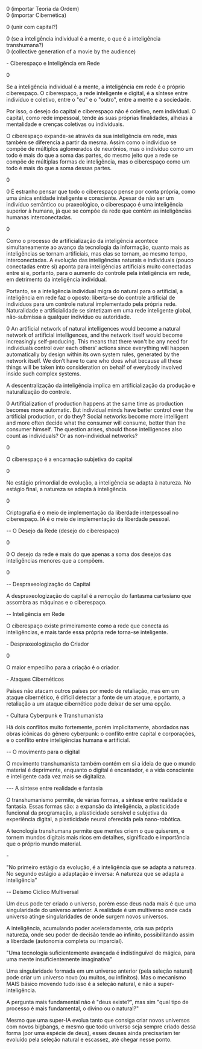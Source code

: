 0 (importar Teoria da Ordem)  
0 (importar Cibernética)

0 (unir com capital?)

0 (se a inteligência individual é a mente, o que é a inteligência transhumana?)  
0 (collective generation of a movie by the audience)

\- Ciberespaço e Inteligência em Rede

0

Se a inteligência individual é a mente, a inteligência em rede é o próprio ciberespaço. O ciberespaço, a rede inteligente e digital, é a síntese entre indivíduo e coletivo, entre o "eu" e o "outro", entre a mente e a sociedade.

Por isso, o desejo do capital e ciberespaço não é coletivo, nem individual. O capital, como rede impessoal, tende às suas próprias finalidades, alheias à mentalidade e crenças coletivas ou individuais.

O ciberespaço expande-se através da sua inteligência em rede, mas também se diferencia a partir da mesma. Assim como o individuo se compõe de múltiplos aglomerados de neurônios, mas o indivíduo como um todo é mais do que a soma das partes, do mesmo jeito que a rede se compõe de múltiplas formas de inteligência, mas o ciberespaço como um todo é mais do que a soma dessas partes.

0

0 É estranho pensar que todo o ciberespaço pense por conta própria, como uma única entidade inteligente e consciente. Apesar de não ser um indivíduo semântico ou praxeológico, o ciberespaço é uma inteligência superior à humana, já que se compõe da rede que contém as inteligências humanas interconectadas.

0

Como o processo de artificialização da inteligência acontece simultaneamente ao avanço da tecnologia da informação, quanto mais as inteligências se tornam artificiais, mas elas se tornam, ao mesmo tempo, interconectadas. A evolução das inteligências naturais e individuais (pouco conectadas entre si) aponta para inteligências artificiais muito conectadas entre si e, portanto, para o aumento do controle pela inteligência em rede, em detrimento da inteligência individual.

Portanto, se a inteligência individual migra do natural para o artificial, a inteligência em rede faz o oposto: liberta-se do controle artificial de indivíduos para um controle natural implementado pela própria rede. Naturalidade e artificialidade se sintetizam em uma rede inteligente global, não-submissa a qualquer indivíduo ou autoridade.

0 An artificial network of natural intelligences would become a natural network of artificial intelligences, and the network itself would become increasingly self-producing. This means that there won't be any need for individuals control over each others' actions since everything will happen automatically by design within its own system rules, generated by the network itself. We don’t have to care who does what because all these things will be taken into consideration on behalf of everybody involved inside such complex systems.

A descentralização da inteligência implica em artificialização da produção e naturalização do controle.

0 Artifitialization of production happens at the same time as production becomes more automatic. But individual minds have better control over the artificial production, or do they? Social networks become more intelligent and more often decide what the consumer will consume, better than the consumer himself. The question arises, should those intelligences also count as individuals? Or as non-individual networks?

0

O ciberespaço é a encarnação subjetiva do capital

0

No estágio primordial de evolução, a inteligência se adapta à natureza. No estágio final, a natureza se adapta à inteligência.

0

Criptografia é o meio de implementação da liberdade interpessoal no ciberespaço. IA é o meio de implementação da liberdade pessoal.

\-- O Desejo da Rede (desejo do ciberespaço)

0

0 O desejo da rede é mais do que apenas a soma dos desejos das inteligências menores que a compõem.

0

\-- Despraxeologização do Capital

A despraxeologização do capital é a remoção do fantasma cartesiano que assombra as máquinas e o ciberespaço.

\-- Inteligência em Rede

O ciberespaço existe primeiramente como a rede que conecta as inteligências, e mais tarde essa própria rede torna-se inteligente.

\- Despraxeologização do Criador

0

O maior empecilho para a criação é o criador.

\- Ataques Cibernéticos

Países não atacam outros países por medo de retaliação, mas em um ataque cibernético, é difícil detectar a fonte de um ataque, e portanto, a retaliação a um ataque cibernético pode deixar de ser uma opção.

\- Cultura Cyberpunk e Transhumanista

Há dois conflitos muito fortemente, porém implicitamente, abordados nas obras icônicas do gênero cyberpunk: o conflito entre capital e corporações, e o conflito entre inteligências humana e artificial.

\-- O movimento para o digital

O movimento transhumanista também contém em si a ideia de que o mundo material é deprimente, enquanto o digital é encantador, e a vida consciente e inteligente cada vez mais se digitaliza.

\--- A síntese entre realidade e fantasia

O transhumanismo permite, de várias formas, a síntese entre realidade e fantasia. Essas formas são: a expansão da inteligência, a plasticidade funcional da programação, a plasticidade sensível e subjetiva da experiência digital, a plasticidade neural oferecida pela nano-robótica.

A tecnologia transhumana permite que mentes criem o que quiserem, e tornem mundos digitais mais ricos em detalhes, significado e importância que o próprio mundo material.

\-

"No primeiro estágio da evolução, é a inteligência que se adapta a natureza. No segundo estágio a adaptação é inversa: A natureza que se adapta a inteligência"

\-- Deísmo Cíclico Multiversal

Um deus pode ter criado o universo, porém esse deus nada mais é que uma singularidade do universo anterior. A realidade é um multiverso onde cada universo atinge singularidades de onde surgem novos universos.

A inteligência, acumulando poder aceleradamente, cria sua própria natureza, onde seu poder de decisão tende ao infinito, possibilitando assim a liberdade (autonomia completa ou imparcial).

"Uma tecnologia suficientemente avançada é indistinguível de mágica, para uma mente insuficientemente imaginativa"

Uma singularidade formada em um universo anterior (pela seleção natural) pode criar um universo novo (ou muitos, ou infinitos). Mas o mecanismo MAIS básico movendo tudo isso é a seleção natural, e não a super-inteligência.

A pergunta mais fundamental não é "deus existe?", mas sim "qual tipo de processo é mais fundamental, o divino ou o natural?"

Mesmo que uma super-IA evolua tanto que consiga criar novos universos com novos bigbangs, e mesmo que todo universo seja sempre criado dessa forma (por uma espécie de deus), esses deuses ainda precisariam ter evoluído pela seleção natural e escassez, até chegar nesse ponto.  
